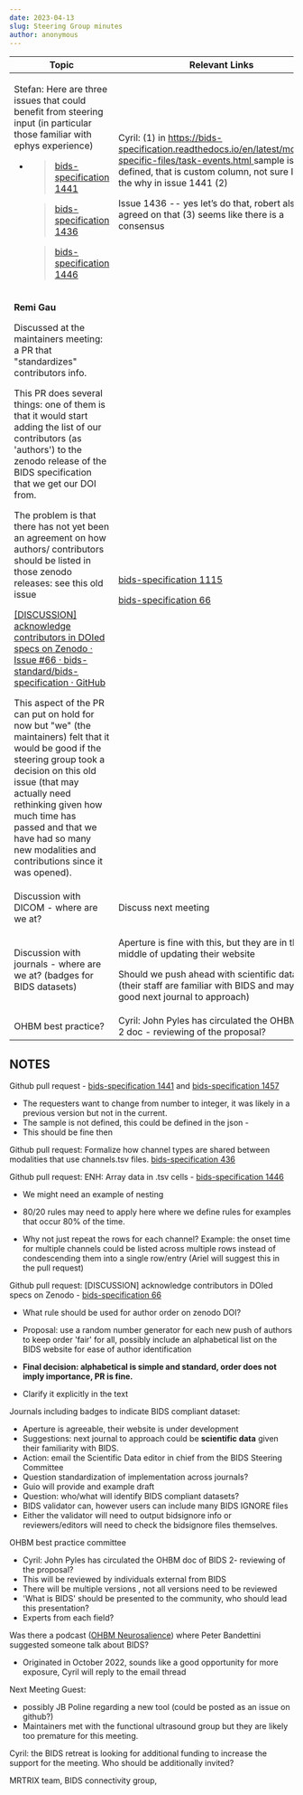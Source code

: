 ```yaml
---
date: 2023-04-13
slug: Steering Group minutes
author: anonymous
---
```


<!-- more -->

<table>
 <thead>
  <tr class="header">
   <th>
    <strong>
     Topic
    </strong>
   </th>
   <th>
    <strong>
     Relevant Links
    </strong>
   </th>
  </tr>
 </thead>
 <tbody>
  <tr class="odd">
   <td>
    <p>
     Stefan: Here are three issues that could benefit from steering input (in particular those familiar with ephys experience)
    </p>
    <ul>
     <li>
      <blockquote>
       <p>
        <a href="https://github.com/bids-standard/bids-specification/pull/1441">
         bids-specification 1441
        </a>
       </p>
      </blockquote>
      <blockquote>
       <p>
        <a href="https://github.com/bids-standard/bids-specification/issues/1436">
         bids-specification 1436
        </a>
       </p>
      </blockquote>
      <blockquote>
       <p>
        <a href="https://github.com/bids-standard/bids-specification/issues/1446">
         bids-specification 1446
        </a>
       </p>
      </blockquote>
     </li>
    </ul>
   </td>
   <td>
    <p>
     Cyril: (1) in
     <a href="https://bids-specification.readthedocs.io/en/latest/modality-specific-files/task-events.html">
      <span class="underline">
       https://bids-specification.readthedocs.io/en/latest/modality-specific-files/task-events.html
      </span>
     </a>
     sample is not defined, that is custom column, not sure I follow the why in issue 1441 (2)
    </p>
    <p>
     Issue 1436 -- yes let’s do that, robert also agreed on that (3) seems like there is a consensus
    </p>
   </td>
  </tr>
  <tr class="even">
   <td>
    <p>
     <strong>
      Remi Gau
     </strong>
    </p>
    <p>
     Discussed at the maintainers meeting: a PR that "standardizes" contributors info.
    </p>
    <p>
     This PR does several things: one of them is that it would start adding the list of our contributors (as 'authors') to the zenodo release of the BIDS specification that we get our DOI from.
    </p>
    <p>
     The problem is that there has not yet been an agreement on how authors/ contributors should be listed in those zenodo releases: see this old issue
    </p>
    <p>
     <a href="https://github.com/bids-standard/bids-specification/issues/66">
      <span class="underline">
       [DISCUSSION] acknowledge contributors in DOIed specs on Zenodo · Issue #66 · bids-standard/bids-specification · GitHub
      </span>
     </a>
    </p>
    <p>
     This aspect of the PR can put on hold for now but "we" (the maintainers) felt that it would be good if the steering group took a decision on this old issue (that may actually need rethinking given how much time has passed and that we have had so many new modalities and contributions since it was opened).
    </p>
   </td>
   <td>
    <p>
     <a href="https://github.com/bids-standard/bids-specification/pull/1115">
      bids-specification 1115
     </a>
    </p>
    <p>
     <a href="https://github.com/bids-standard/bids-specification/issues/66">
      bids-specification 66
     </a>
    </p>
   </td>
  </tr>
  <tr class="odd">
   <td>
    Discussion with DICOM - where are we at?
   </td>
   <td>
    Discuss next meeting
   </td>
  </tr>
  <tr class="even">
   <td>
    Discussion with journals - where are we at? (badges for BIDS datasets)
   </td>
   <td>
    <p>
     Aperture is fine with this, but they are in the middle of updating their website
    </p>
    <p>
     Should we push ahead with scientific data? (their staff are familiar with BIDS and may be a good next journal to approach)
    </p>
   </td>
  </tr>
  <tr class="odd">
   <td>
    OHBM best practice?
   </td>
   <td>
    Cyril: John Pyles has circulated the OHBM BIDS 2 doc - reviewing of the proposal?
   </td>
  </tr>
 </tbody>
</table>

## NOTES

Github pull request - [bids-specification 1441](https://github.com/bids-standard/bids-specification/pull/1441)
and [bids-specification 1457](https://github.com/bids-standard/bids-specification/pull/1457)

-   The requesters want to change from number to integer, it was likely in a previous version but not in the current.
-   The sample is not defined, this could be defined in the json -
-   This should be fine then

Github pull request: Formalize how channel types are shared between
modalities that use channels.tsv files. [bids-specification 436](https://github.com/bids-standard/bids-specification/issues/1436)

Github pull request: ENH: Array data in .tsv cells - [bids-specification 1446](https://github.com/bids-standard/bids-specification/issues/1446)

-   We might need an example of nesting

-   80/20 rules may need to apply here where we define rules for examples that occur 80% of the time.

-   Why not just repeat the rows for each channel? Example: the onset
    time for multiple channels could be listed across multiple rows
    instead of condescending them into a single row/entry (Ariel will
    suggest this in the pull request)

Github pull request: [DISCUSSION] acknowledge contributors in DOIed
specs on Zenodo - [bids-specification 66](https://github.com/bids-standard/bids-specification/issues/66)

-   What rule should be used for author order on zenodo DOI?

-   Proposal: use a random number generator for each new push of authors
    to keep order 'fair' for all, possibly include an alphabetical
    list on the BIDS website for ease of author identification

-   **Final decision: alphabetical is simple and standard, order does
    not imply importance, PR is fine.**

-   Clarify it explicitly in the text

Journals including badges to indicate BIDS compliant dataset:

-   Aperture is agreeable, their website is under development
-   Suggestions: next journal to approach could be **scientific data** given their familiarity with BIDS.
-   Action: email the Scientific Data editor in chief from the BIDS Steering Committee
-   Question standardization of implementation across journals?
-   Guio will provide and example draft
-   Question: who/what will identify BIDS compliant datasets?
-   BIDS validator can, however users can include many BIDS IGNORE files
-   Either the validator will need to output bidsignore info or reviewers/editors will need to check the bidsignore files themselves.

OHBM best practice committee

-   Cyril: John Pyles has circulated the OHBM doc of BIDS 2- reviewing of the proposal?
-   This will be reviewed by individuals external from BIDS
-   There will be multiple versions , not all versions need to be reviewed
-   'What is BIDS' should be presented to the community, who should lead this presentation?
-   Experts from each field?

Was there a podcast ([OHBM Neurosalience](https://www.youtube.com/playlist?list=PLg2e4R8SdhpdIMG7Tb9WAEZA6HRnx8Vsb))
where Peter Bandettini suggested someone talk about BIDS?

-   Originated in October 2022, sounds like a good opportunity for more exposure, Cyril will reply to the email thread

Next Meeting Guest:

-   possibly JB Poline regarding a new tool (could be posted as an issue on github?)
-   Maintainers met with the functional ultrasound group but they are likely too premature for this meeting.

Cyril: the BIDS retreat is looking for additional funding to increase
the support for the meeting. Who should be additionally invited?

MRTRIX team, BIDS connectivity group,
